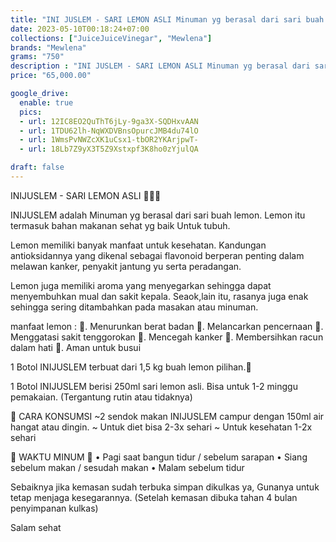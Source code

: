 ```yaml
---
title: "INI JUSLEM - SARI LEMON ASLI Minuman yg berasal dari sari buah lemon"
date: 2023-05-10T00:18:24+07:00
collections: ["JuiceJuiceVinegar", "Mewlena"]
brands: "Mewlena"
grams: "750"
description : "INI JUSLEM - SARI LEMON ASLI Minuman yg berasal dari sari buah lemon"
price: "65,000.00"

google_drive:
  enable: true
  pics:
  - url: 12IC8EO2QuThT6jLy-9ga3X-SQDHxvAAN
  - url: 1TDU62lh-NqWXDVBnsOpurcJMB4du74lO
  - url: 1WmsPvNWZcXK1uCsx1-tbOR2YKArjpwT-
  - url: 18Lb7Z9yX3T5Z9Xstxpf3K8ho0zYjulQA

draft: false
---
```


INIJUSLEM - SARI LEMON ASLI
🍋🍋🍋

INIJUSLEM  adalah Minuman yg berasal dari sari buah lemon.
Lemon itu termasuk bahan makanan sehat yg baik Untuk tubuh. 

Lemon memiliki banyak manfaat untuk kesehatan. Kandungan antioksidannya yang dikenal sebagai flavonoid berperan penting dalam melawan kanker, penyakit jantung yu serta peradangan.

Lemon juga memiliki aroma yang menyegarkan sehingga dapat menyembuhkan mual dan sakit kepala. Seaok,lain itu, rasanya juga enak sehingga sering ditambahkan pada masakan atau minuman.

manfaat lemon :
🍋. Menurunkan berat badan
🍋. Melancarkan pencernaan
🍋. Menggatasi sakit tenggorokan
🍋. Mencegah kanker
🍋. Membersihkan racun dalam hati
🍋. Aman untuk busui 

1 Botol INIJUSLEM terbuat dari 1,5 kg buah lemon pilihan.🍋

1 Botol INIJUSLEM berisi 250ml sari lemon asli.
Bisa untuk 1-2 minggu pemakaian.
(Tergantung rutin atau tidaknya)

🍋 CARA KONSUMSI
~2 sendok makan INIJUSLEM campur dengan 150ml air hangat atau dingin.
~ Untuk diet bisa 2-3x sehari
~ Untuk kesehatan 1-2x sehari

🍋 WAKTU MINUM 🥤
• Pagi saat bangun tidur / sebelum sarapan
• Siang sebelum makan / sesudah makan
• Malam sebelum tidur

Sebaiknya jika kemasan sudah terbuka simpan dikulkas ya, Gunanya untuk tetap menjaga kesegarannya.
(Setelah kemasan dibuka tahan 4 bulan penyimpanan kulkas)


Salam sehat  
